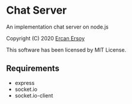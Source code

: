 # Chat Server

An implementation chat server on node.js

Copyright (C) 2020 [Ercan Ersoy](https://ercanersoy.net)

This software has been licensed by MIT License.

## Requirements

* express
* socket.io
* socket.io-client
